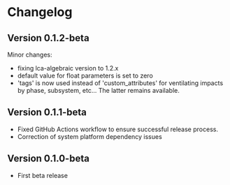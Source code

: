 # Changelog

## Version 0.1.2-beta
Minor changes:
- fixing lca-algebraic version to 1.2.x
- default value for float parameters is set to zero
- 'tags' is now used instead of 'custom_attributes' for ventilating impacts by phase, subsystem, etc... The latter remains available.

## Version 0.1.1-beta
- Fixed GitHub Actions workflow to ensure successful release process.
- Correction of system platform dependency issues

## Version 0.1.0-beta
- First beta release